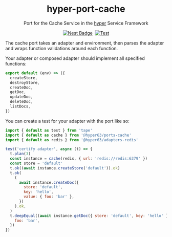 <h1 align="center">hyper-port-cache</h1>
<p align="center">Port for the Cache Service in the <a href="https://hyper.io/">hyper</a> Service Framework</p>
</p>
<p align="center">
  <a href="https://nest.land/package/hyper-port-cache"><img src="https://nest.land/badge.svg" alt="Nest Badge" /></a>
  <a href="https://jsr.io/@hyper63/port-cache"><img src="https://jsr.io/badges/@hyper63/port-cache" alt="" /></a>
  <a href="https://github.com/hyper63/hyper63/actions/workflows/port-cache.yml"><img src="https://github.com/hyper63/hyper63/actions/workflows/port-cache.yml/badge.svg" alt="Test" /></a>
</p>

The cache port takes an adapter and environment, then parses the adapter and wraps function
validations around each function.

Your adapter or composed adapter should implement all specified functions:

```js
export default (env) => ({
  createStore,
  destroyStore,
  createDoc,
  getDoc,
  updateDoc,
  deleteDoc,
  listDocs,
})
```

You can create a test for your adapter with the port like so:

```js
import { default as test } from 'tape'
import { default as cache } from '@hyper63/ports-cache'
import { default as redis } from '@hyper63/adapters-redis'

test('certify adapter', async (t) => {
  t.plan(3)
  const instance = cache(redis, { url: 'redis://redis:6379' })
  const store = 'default'
  t.ok((await instance.createStore('default')).ok)
  t.ok(
    (
      await instance.createDoc({
        store: 'default',
        key: 'hello',
        value: { foo: 'bar' },
      })
    ).ok,
  )
  t.deepEqual((await instance.getDoc({ store: 'default', key: 'hello' })).doc, {
    foo: 'bar',
  })
})
```
